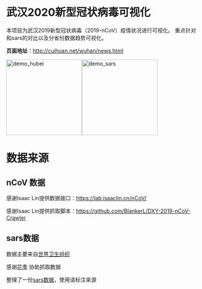# 武汉2020新型冠状病毒可视化
本项目为武汉2019新型冠状病毒（2019-nCoV）疫情状况进行可视化。
重点针对和sars的对比以及分省份数据趋势可视化。

**页面地址**：http://cuihuan.net/wuhan/news.html

<img  width="200px" src="http://cuihuan.net/wuhan/static/images/demo_hubei.png"  alt="demo_hubei"/><img width="200px" src="http://cuihuan.net/wuhan/static/images/demo_sars.png"  alt="demo_sars"/>


# 数据来源
## nCoV 数据
感谢Isaac Lin提供数据接口：https://lab.isaaclin.cn/nCoV/

感谢Isaac Lin提供抓取脚本：https://github.com/BlankerL/DXY-2019-nCoV-Crawler

## sars数据
数据主要来自[世界卫生组织](https://www.who.int/csr/sars/country/en/)

感谢[花季](895126066@qq.com) 协助抓取数据

整理了一份[sars数据](./data/sars/all)，使用请标注来源
